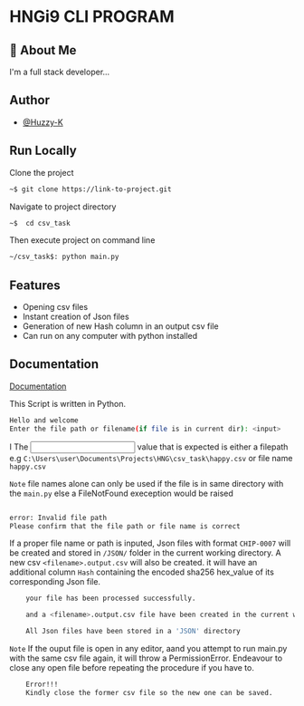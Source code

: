 
# HNGi9 CLI PROGRAM




## 🚀 About Me
I'm a full stack developer...


## Author

- [@Huzzy-K](https://www.github.com/Huzzy619)


## Run Locally

Clone the project

```bash
~$ git clone https://link-to-project.git
```

Navigate to project directory

```bash
~$  cd csv_task
```

Then execute project on command line


```bash
~/csv_task$: python main.py   
```




## Features
- Opening csv files
- Instant creation of Json files
- Generation of new Hash column in an output csv file
- Can run on any computer with python installed


## Documentation

[Documentation](https://linktodocumentation)

This Script is written in Python. 


```bash
Hello and welcome
Enter the file path or filename(if file is in current dir): <input>
```
I
The <input> value that is expected is either a filepath e.g `C:\Users\user\Documents\Projects\HNG\csv_task\happy.csv` or file name `happy.csv`

`Note` file names alone can only be used if the file is in same directory with the `main.py` else a FileNotFound exeception would be raised
```bash

error: Invalid file path
Please confirm that the file path or file name is correct
```


If a proper file name or path is inputed, Json files with format `CHIP-0007` will be created and stored in `/JSON/` folder in the current working directory.
A new csv `<filename>.output.csv` will also be created. it will have an additional column `Hash` containing the encoded sha256 hex_value of its corresponding Json file.

```bash
    your file has been processed successfully.

    and a <filename>.output.csv file have been created in the current working directory.

    All Json files have been stored in a 'JSON' directory
```

`Note`
    If the ouput file is open in any editor, aand you attempt to run main.py with the same csv file again, it will throw a PermissionError.
    Endeavour to close any open file before repeating the procedure if you have to.

```bash
    Error!!!
    Kindly close the former csv file so the new one can be saved.
```